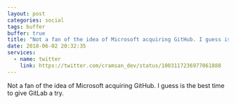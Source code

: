 ```yaml
---
layout: post
categories: social
tags: buffer
buffer: true
title: "Not a fan of the idea of Microsoft acquiring GitHub. I guess is the best time to give GitLab a try."
date: 2018-06-02 20:32:35
services: 
  - name: twitter
    link: https://twitter.com/cramsan_dev/status/1003117236977061888
---
```


Not a fan of the idea of Microsoft acquiring GitHub. I guess is the best time to give GitLab a try.

